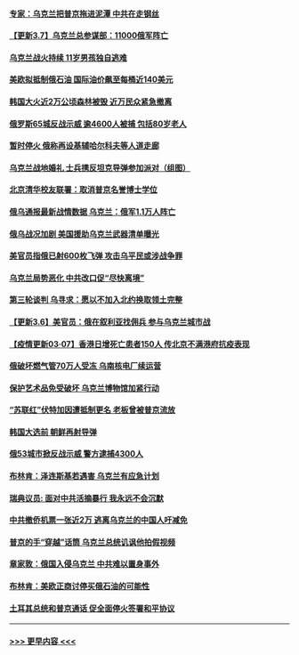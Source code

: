 #### [专家：乌克兰把普京拖进泥潭 中共在走钢丝](../pages/prog202/a103366686.md?t=03071801) 
#### [【更新3.7】乌克兰总参谋部：11000俄军阵亡](../pages/prog202/a103366681.md?t=03071801) 
#### [乌克兰战火持续 11岁男孩独自逃难](../pages/prog202/a103366600.md?t=03071801) 
#### [美欧拟抵制俄石油 国际油价飙至每桶近140美元](../pages/prog202/a103366599.md?t=03071801) 
#### [韩国大火近2万公顷森林被毁 近万民众紧急撤离](../pages/prog202/a103366563.md?t=03071801) 
#### [俄罗斯65城反战示威 逾4600人被捕 包括80岁老人](../pages/prog202/a103366595.md?t=03071801) 
#### [暂时停火 俄称再设基辅哈尔科夫等人道走廊](../pages/prog202/a103366577.md?t=03071801) 
#### [乌克兰战地婚礼 士兵携反坦克导弹参加派对（组图）](../pages/prog202/a103366560.md?t=03071801) 
#### [北京清华校友联署：取消普京名誉博士学位](../pages/prog202/a103366539.md?t=03071801) 
#### [俄乌通报最新战情数据 乌克兰：俄军1.1万人阵亡](../pages/prog202/a103366523.md?t=03071801) 
#### [俄乌战况加剧 美国援助乌克兰武器清单曝光](../pages/prog202/a103366484.md?t=03071801) 
#### [美官员指俄已射600枚飞弹 攻击乌平民或涉战争罪](../pages/prog202/a103366477.md?t=03071801) 
#### [乌克兰局势恶化 中共改口促“尽快离境”](../pages/prog202/a103366431.md?t=03071801) 
#### [第三轮谈判 乌寻求：愿以不加入北约换取领土完整](../pages/prog202/a103366425.md?t=03071801) 
#### [【更新3.6】美官员：俄在叙利亚找佣兵 参与乌克兰城市战](../pages/prog202/a103366056.md?t=03071801) 
#### [【疫情更新03·07】香港日增死亡患者150人 传北京不满港府抗疫表现](../pages/prog202/a103360523.md?t=03071801) 
#### [俄破坏燃气管70万人受冻 乌南核电厂续运营](../pages/prog202/a103366335.md?t=03071801) 
#### [保护艺术品免受破坏 乌克兰博物馆加紧行动](../pages/prog202/a103366296.md?t=03071801) 
#### [“苏联红”伏特加因遭抵制更名 老板曾被普京流放](../pages/prog202/a103366257.md?t=03071801) 
#### [韩国大选前 朝鲜再射导弹](../pages/prog202/a103366278.md?t=03071801) 
#### [俄53城市掀反战示威 警方逮捕4300人](../pages/prog202/a103366155.md?t=03071801) 
#### [布林肯：泽连斯基若遇害 乌克兰有应急计划](../pages/prog202/a103366259.md?t=03071801) 
#### [瑞典议员: 面对中共活摘暴行 我永远不会沉默](../pages/prog202/a103366248.md?t=03071801) 
#### [中共撤侨机票一张近2万 逃离乌克兰的中国人吁减免](../pages/prog202/a103366240.md?t=03071801) 
#### [普京的手“穿越”话筒 乌克兰总统讥讽他拍假视频](../pages/prog202/a103366196.md?t=03071801) 
#### [章家敦：俄国入侵乌克兰 中共难以置身事外](../pages/prog202/a103366119.md?t=03071801) 
#### [布林肯：美欧正商讨停买俄石油的可能性](../pages/prog202/a103366126.md?t=03071801) 
#### [土耳其总统和普京通话 促全面停火签署和平协议](../pages/prog202/a103366054.md?t=03071801) 

----
#### [ >>> 更早内容 <<< ](../indexes/prog202-earlier.md)
